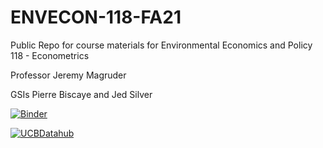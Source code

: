 # ENVECON-118-FA21
Public Repo for course materials for Environmental Economics and Policy 118 - Econometrics 

Professor Jeremy Magruder

GSIs Pierre Biscaye and Jed Silver

[![Binder](https://mybinder.org/badge_logo.svg)](https://mybinder.org/v2/gh/ds-modules/ENVECON-118-FA21/main)

[![UCBDatahub](https://img.shields.io/badge/Launch-UCB%20Datahub-blue.svg)](https://r.datahub.berkeley.edu/hub/user-redirect/git-pull?repo=https%3A%2F%2Fgithub.com%2Fds-modules%2FENVECON-118-FA21&urlpath=tree%2FENVECON-118-FA21%2F&branch=main
) 
